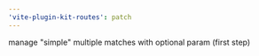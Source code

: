 ```yaml
---
'vite-plugin-kit-routes': patch
---
```


manage "simple" multiple matches with optional param (first step)
